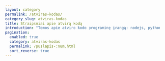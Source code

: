 ```yaml
---
layout: category
permalink: /atviras-kodas/
category_slug: atviras-kodas
title: Straipsniai apie atvirą kodą
introduction: "Temos apie atviro kodo programinę įrangą: nodejs, python, mysql, openssl, serverių administravimą, atsargines kopijas, cron ir pan."
pagination:
  enabled: true
  category: atviras-kodas
  permalink: /puslapis-:num.html
  sort_reverse: true
---
```


